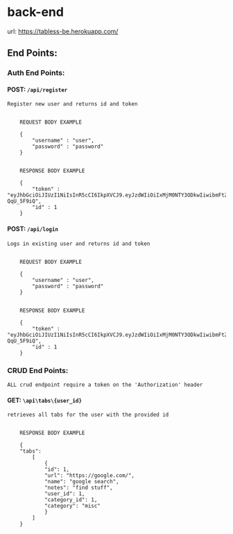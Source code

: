 # back-end

url: https://tabless-be.herokuapp.com/

## End Points:

### Auth End Points:

#### POST:  `/api/register` 

    Register new user and returns id and token


```
    
    REQUEST BODY EXAMPLE

    {
        "username" : "user",
        "password" : "password"
    }
```

```
    
    RESPONSE BODY EXAMPLE

    {
        "token" : "eyJhbGciOiJIUzI1NiIsInR5cCI6IkpXVCJ9.eyJzdWIiOiIxMjM0NTY3ODkwIiwibmFtZSI6Ik1hdHQiLCJpYXQiOjE1MTYyMzkwMjJ9.ZH_EwE6kEBVFqZBQVhTg6DNDa8iJ9jhZx-QqU_5F9iQ",
        "id" : 1
    }
```

#### POST:  `/api/login` 

    Logs in existing user and returns id and token


```
    
    REQUEST BODY EXAMPLE

    {
        "username" : "user",
        "password" : "password"
    }
```

```
    
    RESPONSE BODY EXAMPLE

    {
        "token" : "eyJhbGciOiJIUzI1NiIsInR5cCI6IkpXVCJ9.eyJzdWIiOiIxMjM0NTY3ODkwIiwibmFtZSI6Ik1hdHQiLCJpYXQiOjE1MTYyMzkwMjJ9.ZH_EwE6kEBVFqZBQVhTg6DNDa8iJ9jhZx-QqU_5F9iQ",
        "id" : 1
    }
```

### CRUD End Points:

    ALL crud endpoint require a token on the 'Authorization' header

#### GET: `\api\tabs\{user_id}`

    retrieves all tabs for the user with the provided id


```
    
    RESPONSE BODY EXAMPLE

    {
    "tabs": 
        [
            {
            "id": 1,
            "url": "https://google.com/",
            "name": "google search",
            "notes": "find stuff",
            "user_id": 1,
            "category_id": 1,
            "category": "misc"
            }
        ]
    }
```